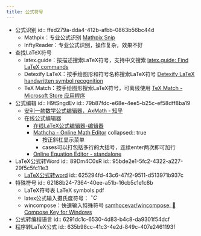 ```yaml
---
title: 公式符号
---
```


- 公式识别
  id:: ffed279a-dda4-412b-afbb-0863b56bc44d
	- Mathpix：专业公式识别 [Mathpix Snip](https://mathpix.com/)
	- InftyReader：专业公式识别，操作复杂，效果不好
- 查找LaTeX符号
	- latex.guide：按描述搜索LaTeX符号，支持中文搜索 [latex.guide: Find LaTeX commands](https://latex.guide/)
	- Detexify LaTeX：按手绘图形和符号名称搜索LaTeX符号 [Detexify LaTeX handwritten symbol recognition](http://detexify.kirelabs.org/classify.html)
	- TeX Match：按手绘图形搜索LaTeX符号，可离线使用 [TeX Match - Microsoft Store 应用程序](https://apps.microsoft.com/store/detail/tex-match/9NMKBC3RSKS6?hl=zh-cn&gl=cn)
- 公式编辑
  id:: H9tSngdEv
  id:: 79b87fdc-e68e-4ee5-b25c-ef58dff8ba19
	- [安利一款数学公式编辑器，AxMath - 知乎](https://zhuanlan.zhihu.com/p/25044063)
	- 在线公式编辑器
		- [在线LaTeX公式编辑器-编辑器](https://www.latexlive.com/home##)
		- [Mathcha - Online Math Editor](https://www.mathcha.io/)
		  collapsed:: true
			- 按正斜杠显示菜单
			- cases可以打包括多行的大括号，连续enter两次即可加行
		- [Online Equation Editor - standalone](https://www.codecogs.com/latex/eqneditor.php?lang=zh-cn&utm_source=wechat_session&utm_medium=social&utm_oi=903663640190803968)
- LaTeX公式转Word
  id:: 89Dm4C0sR
  id:: 95bde2e1-5fc2-4322-a227-29f5c5fc11e3
	- [LaTeX公式转word](http://web.xiaoyv.top/web/LatexToMathML/symbol.html)
	  id:: 625294fd-43c6-47f2-9511-d513971b937c
- 特殊符号
  id:: 62188b24-7364-40ee-a51b-16cb5c1e1c8b
	- LaTeX符号表 LaTeX symbols.pdf
	- latex公式输入摄氏度符号： $^{\circ}C$
	- wincompose：快速输入特殊符号 [samhocevar/wincompose: 🔣 Compose Key for Windows](https://github.com/samhocevar/wincompose)
- 公式转编程语言
  id:: 6291dc1c-6530-4d83-b4c8-da9301f54dcf
- 程序转LaTeX公式
  id:: 635b98cc-41c3-4e2d-849c-407e2461193f